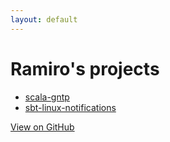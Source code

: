 ```yaml
---
layout: default
---
```


# Ramiro's projects


  * [scala-gntp](https://github.com/rrramiro/scala-gntp)
  * [sbt-linux-notifications](https://github.com/rrramiro/sbt-linux-notifications)



[View on GitHub](https://github.com/rrramiro/)
